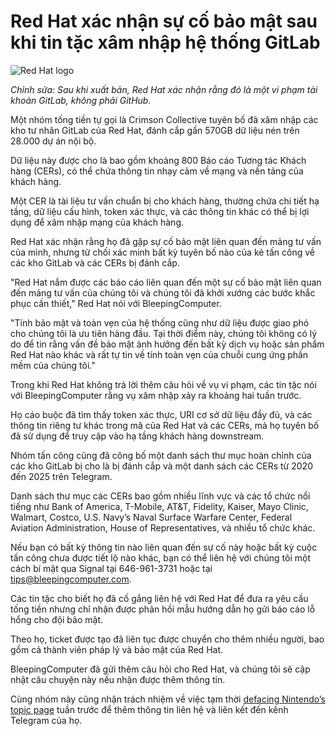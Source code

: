 # Red Hat xác nhận sự cố bảo mật sau khi tin tặc xâm nhập hệ thống GitLab

![Red Hat logo](https://www.bleepstatic.com/content/hl-images/2025/10/02/redhat-header-vign.jpg)

_Chỉnh sửa: Sau khi xuất bản, Red Hat xác nhận rằng đó là một vi phạm tài khoản GitLab, không phải GitHub._

Một nhóm tống tiền tự gọi là Crimson Collective tuyên bố đã xâm nhập các kho tư nhân GitLab của Red Hat, đánh cắp gần 570GB dữ liệu nén trên 28.000 dự án nội bộ.

Dữ liệu này được cho là bao gồm khoảng 800 Báo cáo Tương tác Khách hàng (CERs), có thể chứa thông tin nhạy cảm về mạng và nền tảng của khách hàng.

Một CER là tài liệu tư vấn chuẩn bị cho khách hàng, thường chứa chi tiết hạ tầng, dữ liệu cấu hình, token xác thực, và các thông tin khác có thể bị lợi dụng để xâm nhập mạng của khách hàng.

Red Hat xác nhận rằng họ đã gặp sự cố bảo mật liên quan đến mảng tư vấn của mình, nhưng từ chối xác minh bất kỳ tuyên bố nào của kẻ tấn công về các kho GitLab và các CERs bị đánh cắp.

"Red Hat nắm được các báo cáo liên quan đến một sự cố bảo mật liên quan đến mảng tư vấn của chúng tôi và chúng tôi đã khởi xướng các bước khắc phục cần thiết," Red Hat nói với BleepingComputer.

"Tính bảo mật và toàn vẹn của hệ thống cũng như dữ liệu được giao phó cho chúng tôi là ưu tiên hàng đầu. Tại thời điểm này, chúng tôi không có lý do để tin rằng vấn đề bảo mật ảnh hưởng đến bất kỳ dịch vụ hoặc sản phẩm Red Hat nào khác và rất tự tin về tính toàn vẹn của chuỗi cung ứng phần mềm của chúng tôi."

Trong khi Red Hat không trả lời thêm câu hỏi về vụ vi phạm, các tin tặc nói với BleepingComputer rằng vụ xâm nhập xảy ra khoảng hai tuần trước.

Họ cáo buộc đã tìm thấy token xác thực, URI cơ sở dữ liệu đầy đủ, và các thông tin riêng tư khác trong mã của Red Hat và các CERs, mà họ tuyên bố đã sử dụng để truy cập vào hạ tầng khách hàng downstream.

Nhóm tấn công cũng đã công bố một danh sách thư mục hoàn chỉnh của các kho GitLab bị cho là bị đánh cắp và một danh sách các CERs từ 2020 đến 2025 trên Telegram.

Danh sách thư mục các CERs bao gồm nhiều lĩnh vực và các tổ chức nổi tiếng như Bank of America, T-Mobile, AT&T, Fidelity, Kaiser, Mayo Clinic, Walmart, Costco, U.S. Navy’s Naval Surface Warfare Center, Federal Aviation Administration, House of Representatives, và nhiều tổ chức khác.

Nếu bạn có bất kỳ thông tin nào liên quan đến sự cố này hoặc bất kỳ cuộc tấn công chưa được tiết lộ nào khác, bạn có thể liên hệ với chúng tôi một cách bí mật qua Signal tại 646-961-3731 hoặc tại tips@bleepingcomputer.com.

Các tin tặc cho biết họ đã cố gắng liên hệ với Red Hat để đưa ra yêu cầu tống tiền nhưng chỉ nhận được phản hồi mẫu hướng dẫn họ gửi báo cáo lỗ hổng cho đội bảo mật.

Theo họ, ticket được tạo đã liên tục được chuyển cho thêm nhiều người, bao gồm cả thành viên pháp lý và bảo mật của Red Hat.

BleepingComputer đã gửi thêm câu hỏi cho Red Hat, và chúng tôi sẽ cập nhật câu chuyện này nếu nhận được thêm thông tin.

Cùng nhóm này cũng nhận trách nhiệm về việc tạm thời [defacing Nintendo’s topic page](http://x.com/pirat%5Fnation/status/1970821013559538141) tuần trước để thêm thông tin liên hệ và liên kết đến kênh Telegram của họ.